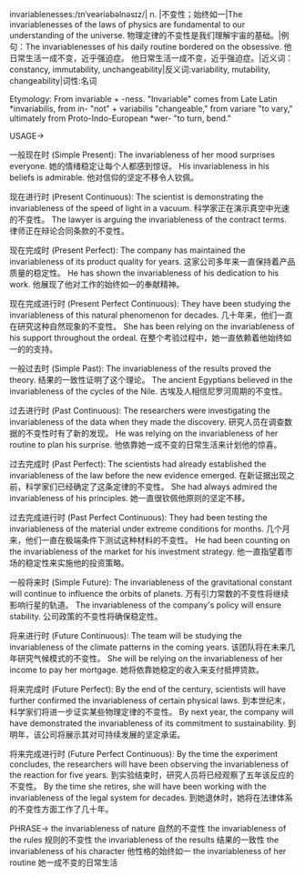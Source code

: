 invariablenesses:/ɪnˈveəriəbəlnəsɪz/| n. |不变性；始终如一|The invariablenesses of the laws of physics are fundamental to our understanding of the universe. 物理定律的不变性是我们理解宇宙的基础。|例句：The invariablenesses of his daily routine bordered on the obsessive. 他日常生活一成不变，近乎强迫症。 他日常生活一成不变，近乎强迫症。|近义词：constancy, immutability, unchangeability|反义词:variability, mutability, changeability|词性:名词

Etymology:
From invariable + -ness.  "Invariable" comes from Late Latin *invariabilis, from in- "not" + variabilis "changeable," from variare "to vary," ultimately from Proto-Indo-European *wer- "to turn, bend."


USAGE->

一般现在时 (Simple Present):
The invariableness of her mood surprises everyone. 她的情绪稳定让每个人都感到惊讶。
His invariableness in his beliefs is admirable.  他对信仰的坚定不移令人钦佩。


现在进行时 (Present Continuous):
The scientist is demonstrating the invariableness of the speed of light in a vacuum. 科学家正在演示真空中光速的不变性。
The lawyer is arguing the invariableness of the contract terms. 律师正在辩论合同条款的不变性。


现在完成时 (Present Perfect):
The company has maintained the invariableness of its product quality for years.  这家公司多年来一直保持着产品质量的稳定性。
He has shown the invariableness of his dedication to his work. 他展现了他对工作的始终如一的奉献精神。


现在完成进行时 (Present Perfect Continuous):
They have been studying the invariableness of this natural phenomenon for decades.  几十年来，他们一直在研究这种自然现象的不变性。
She has been relying on the invariableness of his support throughout the ordeal. 在整个考验过程中，她一直依赖着他始终如一的的支持。


一般过去时 (Simple Past):
The invariableness of the results proved the theory. 结果的一致性证明了这个理论。
The ancient Egyptians believed in the invariableness of the cycles of the Nile. 古埃及人相信尼罗河周期的不变性。


过去进行时 (Past Continuous):
The researchers were investigating the invariableness of the data when they made the discovery. 研究人员在调查数据的不变性时有了新的发现。
He was relying on the invariableness of her routine to plan his surprise. 他依靠她一成不变的日常生活来计划他的惊喜。


过去完成时 (Past Perfect):
The scientists had already established the invariableness of the law before the new evidence emerged.  在新证据出现之前，科学家们已经确定了这条定律的不变性。
She had always admired the invariableness of his principles. 她一直很钦佩他原则的坚定不移。


过去完成进行时 (Past Perfect Continuous):
They had been testing the invariableness of the material under extreme conditions for months. 几个月来，他们一直在极端条件下测试这种材料的不变性。
He had been counting on the invariableness of the market for his investment strategy. 他一直指望着市场的稳定性来实施他的投资策略。


一般将来时 (Simple Future):
The invariableness of the gravitational constant will continue to influence the orbits of planets.  万有引力常数的不变性将继续影响行星的轨道。
The invariableness of the company's policy will ensure stability. 公司政策的不变性将确保稳定性。


将来进行时 (Future Continuous):
The team will be studying the invariableness of the climate patterns in the coming years.  该团队将在未来几年研究气候模式的不变性。
She will be relying on the invariableness of her income to pay her mortgage. 她将依靠她稳定的收入来支付抵押贷款。


将来完成时 (Future Perfect):
By the end of the century, scientists will have further confirmed the invariableness of certain physical laws.  到本世纪末，科学家们将进一步证实某些物理定律的不变性。
By next year, the company will have demonstrated the invariableness of its commitment to sustainability. 到明年，该公司将展示其对可持续发展的坚定承诺。


将来完成进行时 (Future Perfect Continuous):
By the time the experiment concludes, the researchers will have been observing the invariableness of the reaction for five years.  到实验结束时，研究人员将已经观察了五年该反应的不变性。
By the time she retires, she will have been working with the invariableness of the legal system for decades.  到她退休时，她将在法律体系的不变性方面工作了几十年。


PHRASE->
the invariableness of nature 自然的不变性
the invariableness of the rules 规则的不变性
the invariableness of the results 结果的一致性
the invariableness of his character 他性格的始终如一
the invariableness of her routine 她一成不变的日常生活
